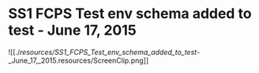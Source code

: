 # SS1 FCPS Test env schema added to test - June 17, 2015

![[./_resources/SS1_FCPS_Test_env_schema_added_to_test_-_June_17,_2015.resources/ScreenClip.png]]
